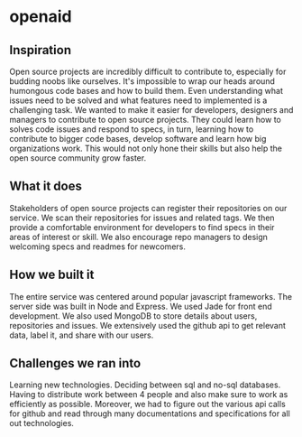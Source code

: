 # openaid

## Inspiration
Open source projects are incredibly difficult to contribute to, especially for budding noobs like ourselves. It's impossible to wrap our heads around humongous code bases and how to build them. Even understanding what issues need to be solved and what features need to implemented is a challenging task. We wanted to make it easier for developers, designers and managers to contribute to open source projects. They could learn how to solves code issues and respond to specs, in turn, learning how to contribute to bigger code bases, develop software and learn how big organizations work. This would not only hone their skills but also help the open source community grow faster. 

## What it does
Stakeholders of open source projects can register their repositories on our service. We scan their repositories for issues and related tags. We then provide a comfortable environment for developers to find specs in their areas of interest or skill. We also encourage repo managers to design welcoming specs and readmes for newcomers. 

## How we built it
The entire service was centered around popular javascript frameworks. The server side was built in Node and Express. We used Jade for front end development. We also used MongoDB to store details about users, repositories and issues. We extensively used the github api to get relevant data, label it, and share with our users.

## Challenges we ran into
Learning new technologies. Deciding between sql and no-sql databases. Having to distribute work between 4 people and also make sure to work as efficiently as possible. Moreover, we had to figure out the various api calls for github and read through many documentations and specifications for all out technologies.
